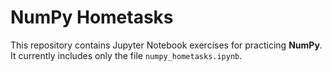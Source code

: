 # NumPy Hometasks  
This repository contains Jupyter Notebook exercises for practicing **NumPy**.  
It currently includes only the file `numpy_hometasks.ipynb`.

